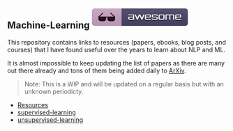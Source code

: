 ## Machine-Learning   [![place_holder_text](resources/_badges/awesome.svg)](https://github.com/anicksaha/machine-learning)


This repository contains links to resources (papers, ebooks, blog posts, and courses) that I have found useful over the years to learn about NLP and ML. 

It is almost impossible to keep updating the list of papers as there are many out there already and tons of them being added daily to [ArXiv](https://arxiv.org/list/cs.CL/recent). 

> Note: This is a WIP and will be updated on a regular basis but with an unknown periodicty. 

- [Resources](https://github.com/anicksaha/machine-learning/blob/master/resources/resources.md)
- [supervised-learning](https://github.com/anicksaha/machine-learning/blob/master/resources/supervised-learning.md)
- [unsupervised-learning](https://github.com/anicksaha/machine-learning/blob/master/resources/unsupervised-learning.md)
